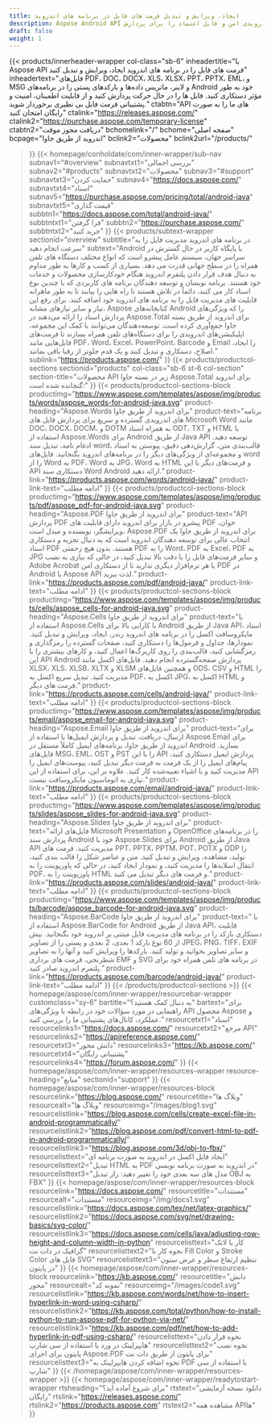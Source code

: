 ```yaml
---
title: ایجاد، ویرایش و تبدیل فرمت های فایل در برنامه های اندروید
description: Aspose Android API به شما امکان می دهد برنامه های اندرویدی امن و قابل اعتماد را برای پردازش PDF، اسناد word، صفحات گسترده، ارائه ها، بارکدها و ایمیل ها ایجاد کنید.
draft: false
weight: 1
---
```

{{< products/innerheader-wrapper col-class="sb-6"
  inheadertitle="با Aspose API فرمت های فایل را در برنامه های اندروید ایجاد، ویرایش و تبدیل کنید"
  inheadertext="فایل‌های PDF، DOC، DOCX، XLS، XLSX، PPT، PPTX، EML، و MSG و لاینر، ماتریس داده‌ها و بارکدهای پستی را در برنامه‌های Android خود به طور مؤثر دستکاری کنید. فایل ها را در حال حرکت پردازش کنید و از قابلیت اطمینان، امنیت و پشتیبانی فرمت فایل بی نظیری برخوردار شوید."
  ctabtn="API های ما را به صورت رایگان امتحان کنید"
  ctalink="https://releases.aspose.com/"
  ctalink2="https://purchase.aspose.com/temporary-license"
  ctabtn2="دریافت مجوز موقت"
  bchomelink="/"
  bchome="صفحه اصلی"
  bcpage="اندروید از طریق جاوا"
  bclink2="محصولات"
  bclink2url="/products/"
>}}
  {{< homepage/conholdate/com/inner-wrapper/sub-nav 
subnav1="#overview"
subnavtxt1="بررسی اجمالی" 
subnav2="#products"
subnavtxt2="محصولات" 
subnav3="#support"
subnavtxt3="حمایت کردن" 
subnav4="https://docs.aspose.com/"
subnavtxt4="اسناد" 
subnav5="https://purchase.aspose.com/pricing/total/android-java"
subnavtxt5="قیمت گذاری" 
subbtn1="https://docs.aspose.com/total/android-java/"
subbtntxt1="فرا گرفتن"
subbtn2="https://purchase.aspose.com/"
subbtntxt2="خرید کنید"
>}}
   {{< products/subtext-wrapper
   sectionid="overview" 
   subtitle="در برنامه های اندروید مدیریت فایل را به سرعت انجام دهید"
   subtext="Android با پایگاه کاربر در حال گسترش در سراسر جهان، سیستم عامل پیشرو است که انواع مختلف دستگاه های تلفن همراه را در سطح جهانی قدرت می دهد. بسیاری از کسب و کارها به طور مداوم به دنبال هدف قرار دادن پلتفرم اندروید هنگام خودکارسازی محصولات و خدمات خود هستند. برنامه نویسان و توسعه دهندگان برنامه های کاربردی که با چندین نوع اسناد کار می کنند، دائماً در تلاش هستند تا راه هایی را بیابند تا به طور ماهرانه قابلیت های مدیریت فایل را به برنامه های اندروید خود اضافه کنند. برای رفع این نیاز و سایر نیازهای مشابه، Aspose کتابخانه‌های Android را که ویژگی‌های پردازش اسناد را ارائه می‌دهند در Aspose.Total برای اندروید از طریق بسته جاوا جمع‌آوری کرده است. توسعه‌دهندگان می‌توانند با کمک این مجموعه، اپلیکیشن‌های اندرویدی را برای دستگاه‌های تلفن همراه بسازند تا فرمت‌های فایل‌هایی مانند PDF، Word، Excel، PowerPoint، Barcode و Email را ایجاد، اصلاح، دستکاری و تبدیل کنند و یک قدم جلوتر از رقبا باقی بمانند."
   sublink="https://products.aspose.com/"
>}} 
{{< products/productcol-sections
sectionid="products" 
col-class="sb-6 st-6 col-section"
section-title="محصولات API زیر در بسته جاوا Aspose.Total برای اندروید گنجانده شده است:"
>}}
{{< products/productcol-sections-block
productimg="https://www.aspose.com/templates/aspose/img/products/words/aspose_words-for-android-java.svg"
product-heading="Aspose.Words برای اندروید از طریق جاوا"
product-text="برنامه های اندرویدی گسترده و سریع برای پردازش فایل های Microsoft Word مانند DOC، DOCX، DOCM، و DOTM به همراه اسناد ODT، TXT و HTML با استفاده از Aspose.Words برای Android از طریق Java API توسعه دهید. ادغام نامه، تبدیل سند word، قالب‌بندی متن، گزارش‌دهی دقیق، پیوستن به اسناد و مجموعه‌ای از ویژگی‌های دیگر را در برنامه‌های اندروید بگنجانید. فایل‌های word را از Word به PDF، Word به JPG، Word به HTML و فرمت‌های دیگر با این API دستکاری سند Word Android ارائه دهید."
product-link="https://products.aspose.com/words/android-java/" 
product-link-text="ادامه مطلب"
>}}
{{< products/productcol-sections-block
productimg="https://www.aspose.com/templates/aspose/img/products/pdf/aspose_pdf-for-android-java.svg"
product-heading="Aspose.PDF برای اندروید از طریق جاوا"
product-text="API پردازش PDF پیشرو در بازار برای اندروید دارای قابلیت های PDF خوان، ویرایشگر، نویسنده و مبدل است، Aspose.PDF برای اندروید از طریق جاوا یک انتخاب عالی برای توسعه دهندگان اندروید است که به دنبال تجزیه و دستکاری اسناد PDF هستند. بدون هیچ زحمتی PDF را به Word، PDF به Excel، PDF به JPG و سایر فرمت‌های فایل را با دقت بالا تبدیل کنید، در حالی که نیازی به نصب Adobe Acrobat یا هر نرم‌افزار دیگری ندارید تا از دستکاری امن PDF در Android با Aspose API لذت ببرید."
product-link="https://products.aspose.com/pdf/android-java/" 
product-link-text="ادامه مطلب"
>}}
{{< products/productcol-sections-block
productimg="https://www.aspose.com/templates/aspose/img/products/cells/aspose_cells-for-android-java.svg"
product-heading="Aspose.Cells برای اندروید از طریق جاوا"
product-text="با استفاده از Aspose.Cells با کارایی بالا برای Android از طریق Java API، اسناد مایکروسافت اکسل را در برنامه های اندروید رندر، ایجاد، ویرایش و تبدیل کنید. نمودارها، جداول و فرمول‌ها را دستکاری کنید، صفحات گسترده را رمزگذاری و رمزگشایی کنید، قالب‌بندی را روی کاربرگ‌ها اعمال کنید، و کارهای بیشتری را با این API Android پردازش صفحه‌گسترده انجام دهید. فایل‌های اکسل مانند XLSX، XLS، XLSB، XLTX و XLSM و همچنین فایل‌های ODS، CSV و HTML را مدیریت کنید. تبدیل سریع اکسل به PDF، اکسل به JPG، اکسل به HTML و فرمت های دیگر."
product-link="https://products.aspose.com/cells/android-java/" 
product-link-text="ادامه مطلب"
>}}
{{< products/productcol-sections-block
productimg="https://www.aspose.com/templates/aspose/img/products/email/aspose_email-for-android-java.svg"
product-heading="Aspose.Email برای اندروید از طریق جاوا"
product-text="برای ارسال، دریافت، تبدیل و پردازش ایمیل‌ها با استفاده از Aspose.Email برای اندروید از طریق جاوا، برنامه‌های ایمیل کاملاً مستقل در Android بسازید. فایل‌های MSG، EML، OST و PST را با این API پردازش ایمیل دستکاری کنید، پیام‌های ایمیل را از یک فرمت به فرمت دیگر تبدیل کنید، پیوست‌های ایمیل را مدیریت کنید و با اشیاء تعبیه‌شده کار کنید. علاوه بر این، برای استفاده از این API نیازی به اتوماسیون مایکروسافت نیست."
product-link="https://products.aspose.com/email/android-java/" 
product-link-text="ادامه مطلب"
>}}
{{< products/productcol-sections-block
productimg="https://www.aspose.com/templates/aspose/img/products/slides/aspose_slides-for-android-java.svg"
product-heading="Aspose.Slides برای اندروید از طریق جاوا"
product-text="فایل‌های ارائه Microsoft Presentation و OpenOffice را در برنامه‌های پردازش سند Android خود با Aspose.Slides برای Android از طریق Java API مدیریت کنید. فرمت های PPT، PPTX، PPTM، POT، POTX و ODP را تولید، مشاهده، ویرایش و تبدیل کنید. متن و عناصر شکل را قالب بندی کنید، انتقال اسلایدها را مدیریت کنید، و نمودار ایجاد کنید، در حالی که پاورپوینت را به PDF، پاورپوینت را به HTML و فرمت های دیگر تبدیل می کنید."
product-link="https://products.aspose.com/slides/android-java/" 
product-link-text="ادامه مطلب"
>}}
{{< products/productcol-sections-block
productimg="https://www.aspose.com/templates/aspose/img/products/barcode/aspose_barcode-for-android-java.svg"
product-heading="Aspose.BarCode برای اندروید از طریق جاوا"
product-text=" با استفاده از Aspose.BarCode for Android از طریق Java API، قابلیت دستکاری بارکد را در برنامه های مدیریت فایل مبتنی بر اندروید خود بگنجانید. بیش از 60 نوع بارکد 1 بعدی، 2 بعدی و پستی را از تصاویر JPEG، PNG، TIFF، EXIF و سایر تصاویر بخوانید و تولید کنید. بارکدها را ویرایش کنید و آنها را به تصاویر شطرنجی، فرمت های برداری EMF و SVG در برنامه های تلفن همراه خود برای پلتفرم اندروید صادر کنید."
product-link="https://products.aspose.com/barcode/android-java/" 
product-link-text="ادامه مطلب"
>}} 
{{< /products/productcol-sections >}}
{{< homepage/aspose/com/inner-wrapper/resourcebar-wrapper
customclass="sy-6"
bartitle="به دنبال کمک هستید؟"
bartext="برای راهنمایی در مورد سؤالات خود در رابطه با ویژگی‌های API محصول Aspose و عملکرد، کانال‌های پشتیبانی ما را بررسی کنید."
resourcetxt1="اسناد"
resourcelinks1="https://docs.aspose.com/"
resourcetxt2="مرجع API"
resourcelinks2="https://apireference.aspose.com/"
resourcetxt3="دانش محور"
resourcelinks3="https://kb.aspose.com/"
resourcetxt4="پشتیبانی رایگان"
resourcelinks4="https://forum.aspose.com/"
>}}
{{< homepage/aspose/com/inner-wrapper/resources-wrapper
resource-heading="منابع"
sectionid="support"
>}}
{{< homepage/aspose/com/inner-wrapper/resources-block
resourcelink="https://blog.aspose.com/"
resourcetitle="وبلاگ ها"
resourcealt="وبلاگ ها"
resourceimg="/images/blog1.svg"
resourcelistlink="https://blog.aspose.com/cells/create-excel-file-in-android-programmatically/"
resourcelistlink2="https://blog.aspose.com/pdf/convert-html-to-pdf-in-android-programmatically/"
resourcelistlink3="https://blog.aspose.com/3d/obj-to-fbx/"
resourcelisttext="ایجاد فایل اکسل در اندروید به صورت برنامه ای"
resourcelisttext2="تبدیل HTML به PDF در اندروید به صورت برنامه نویسی"
resourcelisttext3="مدل های سه بعدی خود را تغییر دهید: راز تبدیل OBJ به FBX"
>}}
{{< homepage/aspose/com/inner-wrapper/resources-block
resourcelink="https://docs.aspose.com/"
resourcetitle="مستندات"
resourcealt="مستندات"
resourceimg="/img/docs1.svg"
resourcelistlink="https://docs.aspose.com/tex/net/latex-graphics/"
resourcelistlink2="https://docs.aspose.com/svg/net/drawing-basics/svg-color/"
resourcelistlink3="https://docs.aspose.com/cells/java/adjusting-row-height-and-column-width-in-python"
resourcelisttext="کار با لاتک گرافیک در دات نت"
resourcelisttext2="نحوه کار با Fill Color و Stroke Color فایل های SVG"
resourcelisttext3="تنظیم ارتفاع سطر و عرض ستون در پایتون"
>}}
{{< homepage/aspose/com/inner-wrapper/resources-block
resourcelink="https://kb.aspose.com/"
resourcetitle="دانش محور"
resourcealt="نمونه کد"
resourceimg="/images/code1.svg"
resourcelistlink="https://kb.aspose.com/words/net/how-to-insert-hyperlink-in-word-using-csharp/"
resourcelistlink2="https://kb.aspose.com/total/python/how-to-install-python-to-run-aspose-pdf-for-python-via-net/"
resourcelistlink3="https://kb.aspose.com/pdf/net/how-to-add-hyperlink-in-pdf-using-csharp/"
resourcelisttext="نحوه قرار دادن هایپرلینک در ورد با استفاده از سی شارپ"
resourcelisttext2="نحوه نصب پایتون برای اجرای Aspose.PDF برای پایتون از طریق دات نت"
resourcelisttext3="نحوه اضافه کردن هایپرلینک به PDF با استفاده از سی شارپ"
>}}
{{< /homepage/aspose/com/inner-wrapper/resources-wrapper >}}
{{< homepage/aspose/com/inner-wrapper/readytostart-wrapper
rtsheading="برای شروع آماده اید؟"
rtstext="دانلود نسخه آزمایشی رایگان"
rtslink="https://releases.aspose.com/"
rtslink2="https://products.aspose.com"
rtstext2="مشاهده همه APIها"
>}}
